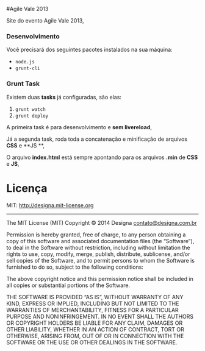 #Agile Vale 2013

Site do evento Agile Vale 2013,

### Desenvolvimento

Você precisará dos seguintes pacotes instalados na sua máquina:

- `node.js`
- `grunt-cli`

### Grunt Task

Existem duas **tasks** já configuradas, são elas:

1. `grunt watch`
2. `grunt deploy`


A primeira task é para desenvolvimento e **sem livereload**, 

Já a segunda task, roda toda a concatenação e minificação de arquivos **CSS** e **JS **,

O arquivo **index.html** está sempre apontando para os arquivos **.min** de **CSS** e **JS**, 

# Licença

MIT: http://designa.mit-license.org
***
The MIT License (MIT)
Copyright © 2014 Designa <contato@designa.com.br>

Permission is hereby granted, free of charge, to any person obtaining a copy
of this software and associated documentation files (the “Software”), to deal
in the Software without restriction, including without limitation the rights
to use, copy, modify, merge, publish, distribute, sublicense, and/or sell
copies of the Software, and to permit persons to whom the Software is
furnished to do so, subject to the following conditions:

The above copyright notice and this permission notice shall be included in
all copies or substantial portions of the Software.

THE SOFTWARE IS PROVIDED “AS IS”, WITHOUT WARRANTY OF ANY KIND, EXPRESS OR
IMPLIED, INCLUDING BUT NOT LIMITED TO THE WARRANTIES OF MERCHANTABILITY,
FITNESS FOR A PARTICULAR PURPOSE AND NONINFRINGEMENT. IN NO EVENT SHALL THE
AUTHORS OR COPYRIGHT HOLDERS BE LIABLE FOR ANY CLAIM, DAMAGES OR OTHER
LIABILITY, WHETHER IN AN ACTION OF CONTRACT, TORT OR OTHERWISE, ARISING FROM,
OUT OF OR IN CONNECTION WITH THE SOFTWARE OR THE USE OR OTHER DEALINGS IN
THE SOFTWARE.
